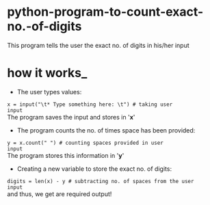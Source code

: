 # python-program-to-count-exact-no.-of-digits
This program tells the user the exact no. of digits in his/her input

# how it works_

+ The user types values:

<code>x = input("\t* Type something here: \t") # taking user input</code><br>
The program saves the input and stores in '<strong>x</strong>'

+ The program counts the no. of times space has been provided:

<code>y = x.count(" ") # counting spaces provided in user input</code><br>
The program stores this information in '<strong>y</strong>'

+ Creating a new variable to store the exact no. of digits:

<code>digits = len(x) - y # subtracting no. of spaces from the user input</code><br>
and thus, we get are required output!

